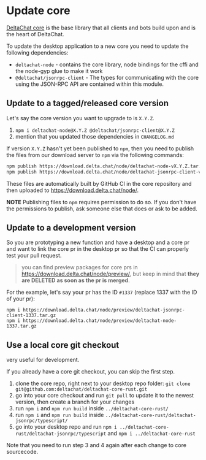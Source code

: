 # Update core

[DeltaChat core](https://github.com/deltachat/deltachat-core-rust) is the base library that all clients and bots build upon and is the heart of DeltaChat.

To update the desktop application to a new core you need to update the following dependencies:

- `deltachat-node` - contains the core library, node bindings for the cffi and the node-gyp glue to make it work
- `@deltachat/jsonrpc-client` - The types for communicating with the core using the JSON-RPC API are contained within this module.

## Update to a tagged/released core version

Let's say the core version you want to upgrade to is `X.Y.Z`.

1. `npm i deltachat-node@X.Y.Z @deltachat/jsonrpc-client@X.Y.Z`
2. mention that you updated those dependencies in `CHANGELOG.md`

If version `X.Y.Z` hasn't yet been published to `npm`, then you need to publish the files from our download server to `npm` via the following commands:

```sh
npm publish https://download.delta.chat/node/deltachat-node-vX.Y.Z.tar.gz --access=public
npm publish https://download.delta.chat/node/deltachat-jsonrpc-client-vX.Y.Z.tar.gz --access=public
```

These files are automatically built by GitHub CI in the core repository and then uploaded to https://download.delta.chat/node/.

**NOTE** Publishing files to `npm` requires permission to do so. If you don't have the permissions to publish, ask someone else that does or ask to be added.

## Update to a development version

So you are prototyping a new function and have a desktop and a core pr and want to link the core pr in the desktop pr so that the CI can properly test your pull request.

> you can find preview packages for core prs in https://download.delta.chat/node/preview/, but keep in mind that **they are DELETED as soon as the pr is merged**.

For the example, let's say your pr has the ID `#1337` (replace 1337 with the ID of your pr):

```
npm i https://download.delta.chat/node/preview/deltachat-jsonrpc-client-1337.tar.gz
npm i https://download.delta.chat/node/preview/deltachat-node-1337.tar.gz
```

## Use a local core git checkout

very useful for development.

If you already have a core git checkout, you can skip the first step.

1. clone the core repo, right next to your desktop repo folder: `git clone git@github.com:deltachat/deltachat-core-rust.git`
2. go into your core checkout and run `git pull` to update it to the newest version, then create a branch for your changes
3. run `npm i` and `npm run build` inside `../deltachat-core-rust/`
4. run `npm i` and `npm run build` inside `../deltachat-core-rust/deltachat-jsonrpc/typescript/`
5. go into your desktop repo and run `npm i ../deltachat-core-rust/deltachat-jsonrpc/typescript` and `npm i ../deltachat-core-rust`

Note that you need to run step 3 and 4 again after each change to core sourcecode.
